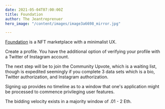 ```yaml
---
date: 2021-05-04T07:00:00Z
title: Foundation
author: The Jeantreprenuer
hero_image: "/content/images/image3a6698_mirror.jpg"

---
```

[Foundation](https://foundation.app/) is a NFT marketplace with a minimalist UX.

Create a profile. You have the additional option of verifying your profile with a Twitter of Instagram account.

The next step will be to join the Community Upvote, which is a waiting list, though is expedited seemingly if you complete 3 data sets which is a bio, Twitter authorization, and Instagram authorization.

Signing up provides no timeline as to a window that one's application might be processed to commence privileging user features.

The bidding velocity exists in a majority window of .01 - 2 Eth.